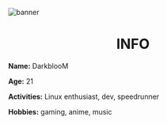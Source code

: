![banner](https://pbs.twimg.com/profile_banners/1283079403799490560/1707695733/1500x500)

<h1 align="center">INFO</h1>

**Name:** DarkblooM

**Age:** 21

**Activities:** Linux enthusiast, dev, speedrunner

**Hobbies:** gaming, anime, music
